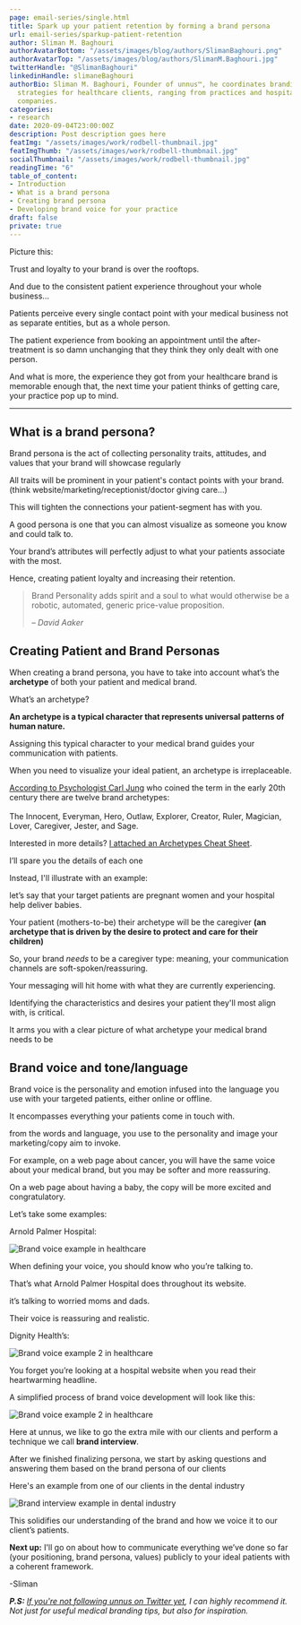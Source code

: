 ```yaml
---
page: email-series/single.html
title: Spark up your patient retention by forming a brand persona
url: email-series/sparkup-patient-retention
author: Sliman M. Baghouri
authorAvatarBottom: "/assets/images/blog/authors/SlimanBaghouri.png"
authorAvatarTop: "/assets/images/blog/authors/SlimanM.Baghouri.jpg"
twitterHandle: "@SlimanBaghouri"
linkedinHandle: slimaneBaghouri
authorBio: Sliman M. Baghouri, Founder of unnus™, he coordinates branding and marketing
  strategies for healthcare clients, ranging from practices and hospitals to pharmaceutical
  companies.
categories:
- research
date: 2020-09-04T23:00:00Z
description: Post description goes here
featImg: "/assets/images/work/rodbell-thumbnail.jpg"
featImgThumb: "/assets/images/work/rodbell-thumbnail.jpg"
socialThumbnail: "/assets/images/work/rodbell-thumbnail.jpg"
readingTime: "6"
table_of_content:
- Introduction
- What is a brand persona
- Creating brand persona
- Developing brand voice for your practice
draft: false
private: true
---
```


<section id="Introduction">

<div class="hook">
<p>Picture this:</p>

<p>Trust and loyalty to your brand is over the rooftops. </p>
<p>And due to the consistent patient experience throughout your whole business...</p>
<p>Patients perceive every single contact point with your medical business not as separate entities, but as a whole person.</p>
<p>The patient experience from booking an appointment until the after-treatment is so damn unchanging that they think they only dealt with one person.</p>
<p>And what is more, the experience they got from your healthcare brand is memorable enough that, the next time your patient thinks of getting care, your practice pop up to mind.</p>
</div>
</section>
<hr>
<section id="Whatisabrandpersona">
<h2>What is a brand persona?</h2>
<p>Brand persona is the act of collecting personality traits, attitudes, and values that your brand will showcase regularly</p>
<p>All traits will be prominent in your patient's contact points with your brand. (think website/marketing/receptionist/doctor giving care...)</p>
<p>This will tighten the connections your patient-segment has with you.</p>
<p>A good persona is one that you can almost visualize as someone you know and could talk to.</p>
<p>Your brand&rsquo;s attributes will perfectly adjust to what your patients associate with the most.</p>
<p>Hence, creating patient loyalty and increasing their retention.</p>

<blockquote>
	<p>Brand Personality adds spirit and a soul to what would otherwise be a robotic, automated, generic price-value proposition.</p>
	<p><cite>– David Aaker</cite></p>
</blockquote>
</section>

<section id="Creatingbrandpersona">
<h2>Creating Patient and Brand Personas</h2>
<p>When creating a brand persona, you have to take into account what&rsquo;s the <strong>archetype</strong> of both your patient and medical brand.</p>
<p>What&rsquo;s an archetype?</p>
<p><strong>An archetype is a typical character that represents universal patterns of human nature.</strong></p>
<p>Assigning this typical character to your medical brand guides your communication with patients.</p>
<p>When you need to visualize your ideal patient, an archetype is irreplaceable.</p>
<p><a target="_blank" href="#">According to Psychologist Carl Jung</a> who coined the term in the early 20th century there are twelve brand archetypes: <br><br> The Innocent, Everyman, Hero, Outlaw, Explorer, Creator, Ruler, Magician, Lover, Caregiver, Jester, and Sage.</p>
<p>Interested in more details? <a target="_blank" href="#">I attached an Archetypes Cheat Sheet</a>.</p>
<p>I&rsquo;ll spare you the details of each one</p>
<p>Instead, I'll illustrate with an example:</p>
<p>let&rsquo;s say that your target patients are pregnant women and your hospital help deliver babies.</p>
<p>Your patient (mothers-to-be) their archetype will be the caregiver <strong>(an archetype that is driven by the desire to protect and care for their children)</strong></p>
<p>So, your brand <em>needs</em> to be a caregiver type: meaning, your communication channels are soft-spoken/reassuring.</p>
<p>Your messaging will hit home with what they are currently experiencing.</p>
<p>Identifying the characteristics and desires your patient they'll most align with, is critical.</p>
<p>It arms you with a clear picture of what archetype your medical brand needs to be</p>
</section>

<section id="Developingbrandvoiceforyourpractice">
<h2>Brand voice and tone/language</h2>
<p>Brand voice is the personality and emotion infused into the language you use with your targeted patients, either online or offline.</p>
<p>It encompasses everything your patients come in touch with.</p>
<p>from the words and language, you use to the personality and image your marketing/copy aim to invoke.</p>
<p>For example, on a web page about cancer, you will have the same voice about your medical brand, but you may be softer and more reassuring.</p>
<p>On a web page about having a baby, the copy will be more excited and congratulatory.</p>
<p>Let&rsquo;s take some examples:</p>
<p>Arnold Palmer Hospital:</p>
<img src="/assets/course-assets/example/brand-voice-1.png" alt="Brand voice example in healthcare" />
<p>When defining your voice, you should know who you&rsquo;re talking to.</p>
<p>That&rsquo;s what Arnold Palmer Hospital does throughout its website.</p>
<p>it&rsquo;s talking to worried moms and dads.</p>
<p>Their voice is reassuring and realistic.</p>
<p>Dignity Health&rsquo;s:</p>
<img src="/assets/course-assets/example/brand-voice-2.png" alt="Brand voice example 2 in healthcare" />
<p>You forget you&rsquo;re looking at a hospital website when you read their heartwarming headline.</p>
<p>A simplified process of brand voice development will look like this:</p>
<img src="/assets/course-assets/brand-voice.jpg" alt="Brand voice example 2 in healthcare" />
<p>Here at unnus, we like to go the extra mile with our clients and perform a technique we call <strong>brand interview</strong>.</p>
<p>After we finished finalizing persona, we start by asking questions and answering them based on the brand persona of our clients</p>
<p>Here's an example from one of our clients in the dental industry</p>
<img src="/assets/course-assets/brand-interview.jpg" alt="Brand interview example in dental industry" />


<p>This solidifies our understanding of the brand and how we voice it to our client&rsquo;s patients.</p>
<p><strong>Next up:</strong> I'll go on about how to communicate everything we&rsquo;ve done so far (your positioning, brand persona, values) publicly to your ideal patients with a coherent framework.</p>
<p>-Sliman</p>
<p><strong><em>P.S:</em></strong><em> <a target="_blank" href="#">If you're not following unnus on Twitter yet</a>, I can highly recommend it. Not just for useful medical branding tips, but also for inspiration.</em></p>
</section>